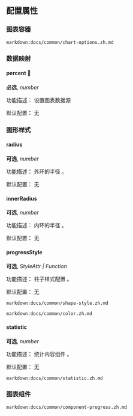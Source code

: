 ## 配置属性

### 图表容器

`markdown:docs/common/chart-options.zh.md`

### 数据映射

#### percent 📌

**必选**, _number_

功能描述： 设置图表数据源

默认配置： 无

### 图形样式

#### radius

**可选**, _number_

功能描述： 外环的半径 。

默认配置： 无

#### innerRadius

**可选**, _number_

功能描述： 内环的半径 。

默认配置： 无

#### progressStyle

**可选**, _StyleAttr | Function_

功能描述： 柱子样式配置 。

默认配置： 无

`markdown:docs/common/shape-style.zh.md`

`markdown:docs/common/color.zh.md`

#### statistic

**可选**, _number_

功能描述： 统计内容组件 。

默认配置： 无

`markdown:docs/common/statistic.zh.md`

### 图表组件

`markdown:docs/common/component-progress.zh.md`
